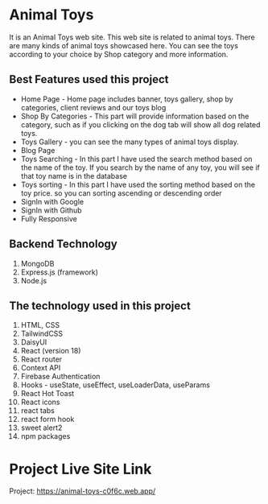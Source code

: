 # Animal Toys

It is an Animal Toys web site. This web site is related to animal toys. There are many kinds of animal toys showcased here. You can see the toys according to your choice by Shop category and more information.

## Best Features used this project

- Home Page - Home page includes banner, toys gallery, shop by categories, client reviews and our toys blog
- Shop By Categories - This part will provide information based on the category, such as if you clicking on the dog tab will show all dog related toys.
- Toys Gallery - you can see the many types of animal toys display.
- Blog Page
- Toys Searching - In this part I have used the search method based on the name of the toy. If you search by the name of any toy, you will see if that toy name is in the database
- Toys sorting - In this part I have used the sorting method based on the toy price. so you can sorting ascending or descending order
- SignIn with Google
- SignIn with Github
- Fully Responsive

## Backend Technology

1.  MongoDB
2.  Express.js (framework)
3.  Node.js

## The technology used in this project

1.  HTML, CSS
2.  TailwindCSS
3.  DaisyUI
4.  React (version 18)
5.  React router
6.  Context API
7.  Firebase Authentication
8.  Hooks - useState, useEffect, useLoaderData, useParams
9.  React Hot Toast
10. React icons
11. react tabs
12. react form hook
13. sweet alert2
14. npm packages

# Project Live Site Link

Project: https://animal-toys-c0f6c.web.app/
